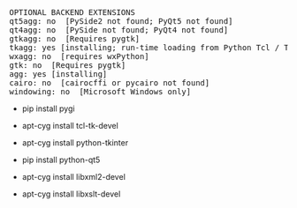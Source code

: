 
<pre>
OPTIONAL BACKEND EXTENSIONS
qt5agg: no  [PySide2 not found; PyQt5 not found]
qt4agg: no  [PySide not found; PyQt4 not found]
gtkagg: no  [Requires pygtk]
tkagg: yes [installing; run-time loading from Python Tcl / Tk]
wxagg: no  [requires wxPython]
gtk: no  [Requires pygtk]
agg: yes [installing]
cairo: no  [cairocffi or pycairo not found]
windowing: no  [Microsoft Windows only]
</pre>

  - pip install pygi
  - apt-cyg install tcl-tk-devel
  - apt-cyg install python-tkinter
  - pip install python-qt5
  
  - apt-cyg install libxml2-devel
  - apt-cyg install libxslt-devel




